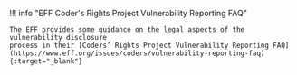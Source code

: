 !!! info "EFF Coder's Rights Project Vulnerability Reporting FAQ"

    The EFF provides some guidance on the legal aspects of the vulnerability disclosure
    process in their [Coders’ Rights Project Vulnerability Reporting FAQ](https://www.eff.org/issues/coders/vulnerability-reporting-faq){:target="_blank"}
